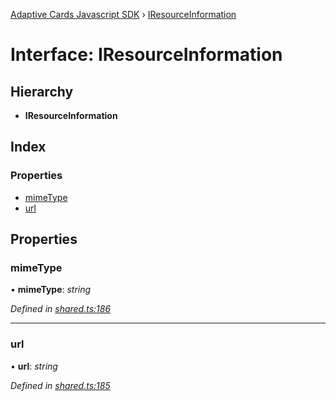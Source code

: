 [Adaptive Cards Javascript SDK](../README.md) › [IResourceInformation](iresourceinformation.md)

# Interface: IResourceInformation

## Hierarchy

* **IResourceInformation**

## Index

### Properties

* [mimeType](iresourceinformation.md#mimetype)
* [url](iresourceinformation.md#url)

## Properties

###  mimeType

• **mimeType**: *string*

*Defined in [shared.ts:186](https://github.com/microsoft/AdaptiveCards/blob/8588bd5ad/source/nodejs/adaptivecards/src/shared.ts#L186)*

___

###  url

• **url**: *string*

*Defined in [shared.ts:185](https://github.com/microsoft/AdaptiveCards/blob/8588bd5ad/source/nodejs/adaptivecards/src/shared.ts#L185)*
